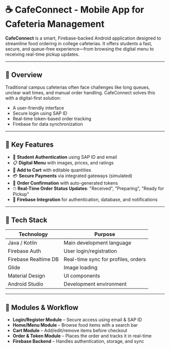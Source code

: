 # ☕ CafeConnect - Mobile App for Cafeteria Management

**CafeConnect** is a smart, Firebase-backed Android application designed to streamline food ordering in college cafeterias. It offers students a fast, secure, and queue-free experience—from browsing the digital menu to receiving real-time pickup updates.

---

## 📱 Overview

Traditional campus cafeterias often face challenges like long queues, unclear wait times, and manual order handling. CafeConnect solves this with a digital-first solution:
- A user-friendly interface
- Secure login using SAP ID
- Real-time token-based order tracking
- Firebase for data synchronization

---

## 🔑 Key Features

- 🔐 **Student Authentication** using SAP ID and email
- 📋 **Digital Menu** with images, prices, and ratings
- 🛒 **Add to Cart** with editable quantities
- 💳 **Secure Payments** via integrated gateways (simulated)
- 🧾 **Order Confirmation** with auto-generated tokens
- ⏱ **Real-Time Order Status Updates**: "Received", "Preparing", "Ready for Pickup"
- 🔔 **Firebase Integration** for authentication, database, and notifications

---

## 🧰 Tech Stack

| Technology         | Purpose                            |
|--------------------|------------------------------------|
| Java / Kotlin      | Main development language          |
| Firebase Auth      | User login/registration            |
| Firebase Realtime DB | Real-time sync for profiles, orders |
| Glide              | Image loading                      |
| Material Design    | UI components                      |
| Android Studio     | Development environment            |

---

## 🧪 Modules & Workflow

- **Login/Register Module** – Secure access using email & SAP ID
- **Home/Menu Module** – Browse food items with a search bar
- **Cart Module** – Add/edit/remove items before checkout
- **Order & Token Module** – Places the order and tracks it in real-time
- **Firebase Backend** – Handles authentication, storage, and sync
